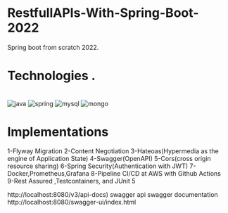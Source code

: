 # RestfullAPIs-With-Spring-Boot-2022

Spring boot from scratch 2022.


# Technologies .
<div style="display:inline_block"><br/>
<img align="center" alt="java" src="https://img.shields.io/badge/Java-ED8B00?style=for-the-badge&logo=java&logoColor=white"/>
<img align="center" alt="spring" src="https://img.shields.io/badge/Spring-6DB33F?style=for-the-badge&logo=spring&logoColor=white"/>
<img align="center" alt="mysql" src="https://img.shields.io/badge/MySQL-00000F?style=for-the-badge&logo=mysql&logoColor=white"/>
<img align="center" alt="mongo" src="https://img.shields.io/badge/MongoDB-4EA94B?style=for-the-badge&logo=mongodb&logoColor=white"/>
</div>

# Implementations

 1-Flyway Migration
 2-Content Negotiation
 3-Hateoas(Hypermedia as the engine of Application State)
 4-Swagger(OpenAPI)
 5-Cors(cross origin resource sharing)
 6-Spring Security(Authentication with JWT)
 7-Docker,Prometheus,Grafana
 8-Pipeline CI/CD at AWS with Github Actions
 9-Rest Assured ,Testcontainers, and JUnit 5


http://localhost:8080/v3/api-docs) swagger api
swagger documentation http://localhost:8080/swagger-ui/index.html


